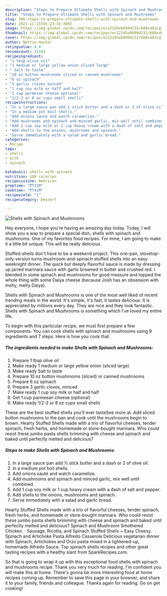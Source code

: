 ```yaml
---
description: "Steps to Prepare Ultimate Shells with Spinach and Mushrooms"
title: "Steps to Prepare Ultimate Shells with Spinach and Mushrooms"
slug: 306-steps-to-prepare-ultimate-shells-with-spinach-and-mushrooms
date: 2021-11-15T05:23:33.380Z
image: https://img-global.cpcdn.com/recipes/ec222d5eb8994232/680x482cq70/shells-with-spinach-and-mushrooms-recipe-main-photo.jpg
thumbnail: https://img-global.cpcdn.com/recipes/ec222d5eb8994232/680x482cq70/shells-with-spinach-and-mushrooms-recipe-main-photo.jpg
cover: https://img-global.cpcdn.com/recipes/ec222d5eb8994232/680x482cq70/shells-with-spinach-and-mushrooms-recipe-main-photo.jpg
author: Nettie Hunter
ratingvalue: 4.4
reviewcount: 31193
recipeingredient:
- "1 tbsp olive oil"
- "1 medium or large yellow onion sliced large"
- " Salt to taste"
- "10 oz button mushrooms sliced or canned mushrooms"
- "6 oz spinach"
- "3 garlic cloves minced"
- "1 cup soy milk or half and half"
- "1 cup parmesan cheese optional"
- "1/2-2 or 8 oz cups small shells"
recipeinstructions:
- "In a large sauce pan add ½ stick butter and a dash or 2 of olive oil."
- "In a medium pot boil shells."
- "Add onions sauté and watch caramelize."
- "Add mushrooms and spinach and minced garlic, mix well until combined."
- "Add 1 cup soy milk or 1 cup heavy cream with a dash of salt and pepper."
- "Add shells to the onions, mushrooms and spinach."
- "Serve immediately with a salad and garlic bread."
categories:
- Recipe
tags:
- shells
- with
- spinach

katakunci: shells with spinach 
nutrition: 188 calories
recipecuisine: American
preptime: "PT11M"
cooktime: "PT41M"
recipeyield: "1"
recipecategory: Dessert

---
```



![Shells with Spinach and Mushrooms](https://img-global.cpcdn.com/recipes/ec222d5eb8994232/680x482cq70/shells-with-spinach-and-mushrooms-recipe-main-photo.jpg)

Hey everyone, I hope you're having an amazing day today. Today, I will show you a way to prepare a special dish, shells with spinach and mushrooms. One of my favorites food recipes. For mine, I am going to make it a little bit unique. This will be really delicious.

Stuffed-shells don&#39;t have to be a weekend project. This one-pan, stovetop-only version turns mushroom-and-spinach stuffed shells into an easy weeknight dinner. The quick but deeply flavorful sauce is made by dressing up jarred marinara sauce with garlic browned in butter and crushed red. I blended in some spinach and mushrooms for good measure and topped the whole thing with some Daiya cheese (because Josh has an obsession with melty, melty Daiya).

Shells with Spinach and Mushrooms is one of the most well liked of recent trending meals in the world. It's simple, it's fast, it tastes delicious. It is appreciated by millions every day. They are nice and they look fantastic. Shells with Spinach and Mushrooms is something which I've loved my entire life.


To begin with this particular recipe, we must first prepare a few components. You can cook shells with spinach and mushrooms using 9 ingredients and 7 steps. Here is how you cook that.

<!--inarticleads1-->

##### The ingredients needed to make Shells with Spinach and Mushrooms:

1. Prepare 1 tbsp olive oil
1. Make ready 1 medium or large yellow onion (sliced large)
1. Make ready  Salt to taste
1. Prepare 10 oz button mushrooms (sliced) or canned mushrooms
1. Prepare 6 oz spinach
1. Prepare 3 garlic cloves, minced
1. Make ready 1 cup soy milk or half and half
1. Get 1 cup parmesan cheese (optional)
1. Make ready 1/2-2 or 8 oz cups small shells


These are the best stuffed shells you&#39;ll ever tasteSee more at. Add sliced button mushrooms to the pan and cook until the mushrooms begin to brown. Hearty Stuffed Shells made with a trio of flavorful cheeses, tender spinach, fresh herbs, and homemade or store-bought marinara. Who could resist these jumbo pasta shells brimming with cheese and spinach and baked until perfectly melted and delicious? 

<!--inarticleads2-->

##### Steps to make Shells with Spinach and Mushrooms:

1. In a large sauce pan add ½ stick butter and a dash or 2 of olive oil.
1. In a medium pot boil shells.
1. Add onions sauté and watch caramelize.
1. Add mushrooms and spinach and minced garlic, mix well until combined.
1. Add 1 cup soy milk or 1 cup heavy cream with a dash of salt and pepper.
1. Add shells to the onions, mushrooms and spinach.
1. Serve immediately with a salad and garlic bread.


Hearty Stuffed Shells made with a trio of flavorful cheeses, tender spinach, fresh herbs, and homemade or store-bought marinara. Who could resist these jumbo pasta shells brimming with cheese and spinach and baked until perfectly melted and delicious? Spinach and Mushroom Smothered Chicken. · Sausage, Ricotta, and Spinach Stuffed Shells ~ Easy Cheesy. Spinach and Artichoke Pasta Alfredo Casserole Delicious vegetarian dinner with Spinach, Artichokes and Orzo pasta mixed in a lightened-up, homemade Alfredo Sauce. Top spinach shells recipes and other great tasting recipes with a healthy slant from SparkRecipes.com. 

So that is going to wrap it up with this exceptional food shells with spinach and mushrooms recipe. Thank you very much for reading. I'm confident you will make this at home. There's gonna be more interesting food at home recipes coming up. Remember to save this page in your browser, and share it to your family, friends and colleague. Thanks again for reading. Go on get cooking!
